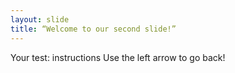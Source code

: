 ```yaml
---
layout: slide
title: “Welcome to our second slide!”
---
```

Your test: instructions
Use the left arrow to go back!
